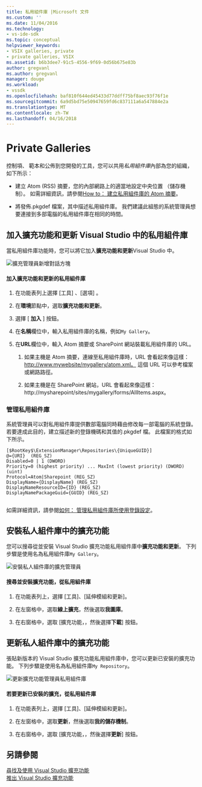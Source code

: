 ```yaml
---
title: 私用組件庫 |Microsoft 文件
ms.custom: ''
ms.date: 11/04/2016
ms.technology:
- vs-ide-sdk
ms.topic: conceptual
helpviewer_keywords:
- VSIX galleries, private
- private galleries, VSIX
ms.assetid: b6b3dee7-91c5-4556-9f69-0d56b675e83b
author: gregvanl
ms.author: gregvanl
manager: douge
ms.workload:
- vssdk
ms.openlocfilehash: baf810f644ed45433d77ddff75bf8aec93f76f1e
ms.sourcegitcommit: 6a9d5bd75e50947659fd6c837111a6a547884e2a
ms.translationtype: MT
ms.contentlocale: zh-TW
ms.lasthandoff: 04/16/2018
---
```

# <a name="private-galleries"></a>Private Galleries
控制項、 範本和公佈到您開發的工具，您可以共用*私用組件庫*內部為您的組織，如下所示：  
  
-   建立 Atom (RSS) 摘要，您的內部網路上的適當地設定中央位置 （儲存機制）。 如需詳細資訊，請參閱[How to： 建立私用組件庫的 Atom 摘要](../extensibility/how-to-create-an-atom-feed-for-a-private-gallery.md)。  
  
-   將發佈.pkgdef 檔案，其中描述私用組件庫。 我們建議此組態的系統管理員想要連接到多部電腦的私用組件庫在相同的時間。  
  
## <a name="adding-a-private-gallery-to-extensions-and-updates-in-visual-studio"></a>加入擴充功能和更新 Visual Studio 中的私用組件庫  
 當私用組件庫功能時，您可以將它加入**擴充功能和更新**Visual Studio 中。  
  
 ![擴充管理員新增對話方塊](../extensibility/media/em_adddialog.png "EM_AddDialog")  
  
#### <a name="to-add-a-private-gallery-to-extensions-and-updates"></a>加入擴充功能和更新的私用組件庫  
  
1.  在功能表列上選擇 [工具] 、[選項] 。  
  
2.  在**環境**節點中，選取**擴充功能和更新**。  
  
3.  選擇 [ **加入** ] 按鈕。  
  
4.  在**名稱**欄位中，輸入私用組件庫的名稱，例如`My Gallery`。  
  
5.  在**URL**欄位中，輸入 Atom 摘要或 SharePoint 網站裝載私用組件庫的 URL。  
  
    1.  如果主機是 Atom 摘要，連線至私用組件庫時，URL 會看起來像這樣： http://www.mywebsite/mygallery/atom.xml。  這個 URL 可以參考檔案或網路路徑。  
  
    2.  如果主機是在 SharePoint 網站，URL 會看起來像這樣： http://mysharepoint/sites/mygallery/forms/AllItems.aspx。  
  
### <a name="managing-private-galleries"></a>管理私用組件庫  
 系統管理員可以對私用組件庫提供數部電腦同時藉由修改每一部電腦的系統登錄。 若要達成此目的，建立描述新的登錄機碼和其值的.pkgdef 檔。  此檔案的格式如下所示。  
  
```  
[$RootKey$\ExtensionManager\Repositories\{UniqueGUID}]  
@={URI}  (REG_SZ)  
Disabled=0 | 1 (DWORD)  
Priority=0 (highest priority) ... MaxInt (lowest priority) (DWORD) (uint)  
Protocol=Atom|Sharepoint (REG_SZ)  
DisplayName={DisplayName} (REG_SZ)  
DisplayNameResourceID={ID} (REG_SZ)  
DisplayNamePackageGuid={GUID} (REG_SZ)  
  
```  
  
 如需詳細資訊，請參閱[如何： 管理私用組件庫所使用登錄設定](../extensibility/how-to-manage-a-private-gallery-by-using-registry-settings.md)。  
  
## <a name="installing-extensions-from-a-private-gallery"></a>安裝私人組件庫中的擴充功能  
 您可以搜尋從並安裝 Visual Studio 擴充功能私用組件庫中**擴充功能和更新**。 下列步驟是使用名為私用組件庫`My Gallery`。  
  
 ![安裝私人組件庫的擴充管理員](../extensibility/media/em_.png "EM_")  
  
#### <a name="to-search-for-and-install-extensions-from-a-private-gallery"></a>搜尋並安裝擴充功能，從私用組件庫  
  
1.  在功能表列上，選擇 [工具]、[延伸模組和更新]。  
  
2.  在左窗格中，選取**線上擴充**，然後選取**我圖庫**。  
  
3.  在右窗格中，選取 [擴充功能，，然後選擇**下載**] 按鈕。  
  
## <a name="updating-extensions-from-a-private-gallery"></a>更新私人組件庫中的擴充功能  
 張貼新版本的 Visual Studio 擴充功能私用組件庫中，您可以更新已安裝的擴充功能。 下列步驟是使用名為私用組件庫`My Repository`。  
  
 ![更新擴充功能管理員私用組件庫](../extensibility/media/em_update.png "EM_Update")  
  
#### <a name="to-update-an-installed-extension-from-a-private-gallery"></a>若要更新已安裝的擴充，從私用組件庫  
  
1.  在功能表列上，選擇 [工具]、[延伸模組和更新]。  
  
2.  在左窗格中，選取**更新**，然後選取**我的儲存機制**。  
  
3.  在右窗格中，選取 [擴充功能，，然後選擇**更新**] 按鈕。  
  
## <a name="see-also"></a>另請參閱  
 [尋找及使用 Visual Studio 擴充功能](../ide/finding-and-using-visual-studio-extensions.md)   
 [推出 Visual Studio 擴充功能](../extensibility/shipping-visual-studio-extensions.md)